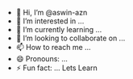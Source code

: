 - 👋 Hi, I’m @aswin-azn
- 👀 I’m interested in ...
- 🌱 I’m currently learning ...
- 💞️ I’m looking to collaborate on ...
- 📫 How to reach me ...
- 😄 Pronouns: ...
- ⚡ Fun fact: ...
  Lets Learn
<!---
aswin-azn/aswin-azn is a ✨ special ✨ repository because its `README.md` (this file) appears on your GitHub profile.
You can click the Preview link to take a look at your changes.
--->

